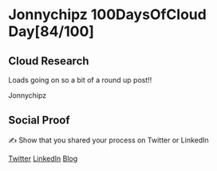 <!-- This is a template you can use for quick progress days. It removes a lot of the steps we encourage you to share in the longer template 000-DAY-ARTICLE-LONG-TEMPLATE.MD-->

# Jonnychipz 100DaysOfCloud Day[84/100]

## Cloud Research

Loads going on so a bit of a round up post!!

Jonnychipz

## Social Proof

✍️ Show that you shared your process on Twitter or LinkedIn

[Twitter](https://twitter.com/jonnychipz/status/1336450851506954245)
[LinkedIn](https://www.linkedin.com/posts/japlunn_day84100-100daysofcloud-jonnychipz-activity-6742216540420091904-bBYc)
[Blog](https://jonnychipz.com/2020/12/08/day84-100-100daysofcloud-jonnychipz-round-up/)
